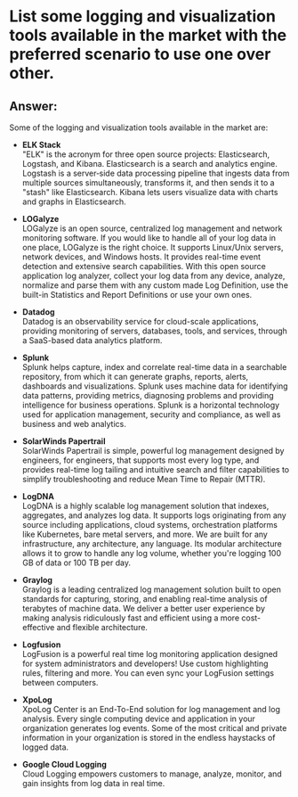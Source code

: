 # List some logging and visualization tools available in the market with the preferred scenario to use one over other.

## Answer:
Some of the logging and visualization tools available in the market are:
- **ELK Stack**<br/>
"ELK" is the acronym for three open source projects: Elasticsearch, Logstash, and Kibana. Elasticsearch is a search and analytics engine. Logstash is a server‑side data processing pipeline that ingests data from multiple sources simultaneously, transforms it, and then sends it to a "stash" like Elasticsearch. Kibana lets users visualize data with charts and graphs in Elasticsearch.

- **LOGalyze**<br/>
LOGalyze is an open source, centralized log management and network monitoring software. If you would like to handle all of your log data in one place, LOGalyze is the right choice. It supports Linux/Unix servers, network devices, and Windows hosts. It provides real-time event detection and extensive search capabilities. With this open source application log analyzer, collect your log data from any device, analyze, normalize and parse them with any custom made Log Definition, use the built-in Statistics and Report Definitions or use your own ones. 

- **Datadog**<br/>
Datadog is an observability service for cloud-scale applications, providing monitoring of servers, databases, tools, and services, through a SaaS-based data analytics platform.

- **Splunk**<br/>
Splunk helps capture, index and correlate real-time data in a searchable repository, from which it can generate graphs, reports, alerts, dashboards and visualizations. Splunk uses machine data for identifying data patterns, providing metrics, diagnosing problems and providing intelligence for business operations. Splunk is a horizontal technology used for application management, security and compliance, as well as business and web analytics.

- **SolarWinds Papertrail**<br/>
SolarWinds Papertrail is simple, powerful log management designed by engineers, for engineers, that supports most every log type, and provides real-time log tailing and intuitive search and filter capabilities to simplify troubleshooting and reduce Mean Time to Repair (MTTR).

- **LogDNA**<br/>
LogDNA is a highly scalable log management solution that indexes, aggregates, and analyzes log data. It supports logs originating from any source including applications, cloud systems, orchestration platforms like Kubernetes, bare metal servers, and more. We are built for any infrastructure, any architecture, any language. Its modular architecture allows it to grow to handle any log volume, whether you're logging 100 GB of data or 100 TB per day.

- **Graylog**<br/>
Graylog is a leading centralized log management solution built to open standards for capturing, storing, and enabling real-time analysis of terabytes of machine data. We deliver a better user experience by making analysis ridiculously fast and efficient using a more cost-effective and flexible architecture.

- **Logfusion**<br/>
LogFusion is a powerful real time log monitoring application designed for system administrators and developers! Use custom highlighting rules, filtering and more. You can even sync your LogFusion settings between computers.

- **XpoLog**<br/>
XpoLog Center is an End-To-End solution for log management and log analysis. Every single computing device and application in your organization generates log events. Some of the most critical and private information in your organization is stored in the endless haystacks of logged data.

- **Google Cloud Logging**<br/>
Cloud Logging empowers customers to manage, analyze, monitor, and gain insights from log data in real time. 
